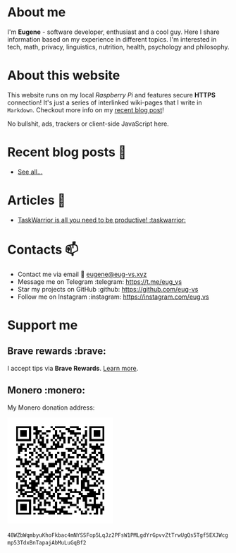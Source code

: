 # About me
I'm **Eugene** - software developer, enthusiast and a cool guy. Here I share information based on my experience in different topics. I'm interested in tech, math, privacy, linguistics, nutrition, health, psychology and philosophy.

# About this website
This website runs on my local *Raspberry Pi* and features secure **HTTPS** connection! It's just a series of interlinked wiki-pages that I write in `Markdown`. Checkout more info on my [recent blog post](/blog/2021-07-02.md)!


No bullshit, ads, trackers or client-side JavaScript here.

# Recent blog posts :newspaper:
 - [See all...](./blog/index.md)

# Articles :page_with_curl:
 - [TaskWarrior is all you need to be productive! :taskwarrior:](./articles/taskwarrior.md)

# Contacts :mailbox:
 - Contact me via email :email: eugene@eug-vs.xyz
 - Message me on Telegram :telegram: https://t.me/eug_vs
 - Star my projects on GitHub :github: https://github.com/eug-vs
 - Follow me on Instagram :instagram: https://instagram.com/eug.vs

# Support me
## Brave rewards :brave:
I accept tips via **Brave Rewards**. [Learn more](https://support.brave.com/hc/en-us/articles/360021123971-How-do-I-tip-websites-and-Content-Creators-in-Brave-Rewards-).

## Monero :monero:
My Monero donation address:

![monero-qr](/public/monero-qr.png)

`48WZbWqmbyuKhoFkbac4mNYSSFop5LqJz2PFsW1PMLgdYrGpvvZtTrwUgQs5Tgf5EXJWcgmp53TdxBnTapajAbMuLuGqBf2`


